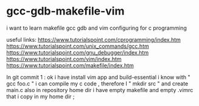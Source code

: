 # gcc-gdb-makefile-vim
i want to learn makefile gcc gdb and vim configuring for c programming

useful links:
https://www.tutorialspoint.com/cprogramming/index.htm
https://www.tutorialspoint.com/unix_commands/gcc.htm
https://www.tutorialspoint.com/gnu_debugger/index.htm
https://www.tutorialspoint.com/vim/index.htm
https://www.tutorialspoint.com/makefile/index.htm 


In git commit 1 : 
ok i have install  vim app and build-essential
i know with " gcc foo.c " i can compile my c code , therefore I " mkdir src " and create main.c also in repository home dir i have empty makefile and empty  .vimrc that i copy in my home dir ;

     
